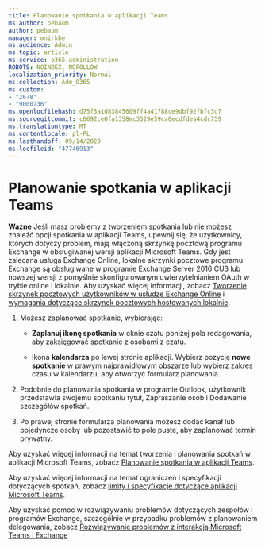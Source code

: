 ```yaml
---
title: Planowanie spotkania w aplikacji Teams
ms.author: pebaum
author: pebaum
manager: mnirkhe
ms.audience: Admin
ms.topic: article
ms.service: o365-administration
ROBOTS: NOINDEX, NOFOLLOW
localization_priority: Normal
ms.collection: Adm_O365
ms.custom:
- "2678"
- "9000736"
ms.openlocfilehash: d75f3a1d83845609ff4a41788ce9dbf92fbfc3d7
ms.sourcegitcommit: c6692ce0fa1358ec3529e59ca0ecdfdea4cdc759
ms.translationtype: MT
ms.contentlocale: pl-PL
ms.lasthandoff: 09/14/2020
ms.locfileid: "47746913"
---
```

# <a name="schedule-a-meeting-in-teams"></a>Planowanie spotkania w aplikacji Teams

**Ważne** Jeśli masz problemy z tworzeniem spotkania lub nie możesz znaleźć opcji spotkania w aplikacji Teams, upewnij się, że użytkownicy, których dotyczy problem, mają włączoną skrzynkę pocztową programu Exchange w obsługiwanej wersji aplikacji Microsoft Teams. Gdy jest zalecana usługa Exchange Online, lokalne skrzynki pocztowe programu Exchange są obsługiwane w programie Exchange Server 2016 CU3 lub nowszej wersji z pomyślnie skonfigurowanym uwierzytelnianiem OAuth w trybie online i lokalnie. Aby uzyskać więcej informacji, zobacz [Tworzenie skrzynek pocztowych użytkowników w usłudze Exchange Online](https://docs.microsoft.com/exchange/recipients-in-exchange-online/create-user-mailboxes) i [wymagania dotyczące skrzynek pocztowych hostowanych lokalnie](https://docs.microsoft.com/microsoftteams/exchange-teams-interact#requirements-for-mailboxes-hosted-on-premises). 

1. Możesz zaplanować spotkanie, wybierając:

    - **Zaplanuj ikonę spotkania** w oknie czatu poniżej pola redagowania, aby zaksięgować spotkanie z osobami z czatu.

    - Ikona **kalendarza** po lewej stronie aplikacji. Wybierz pozycję **nowe spotkanie** w prawym najprawidłowym obszarze lub wybierz zakres czasu w kalendarzu, aby otworzyć formularz planowania.

2. Podobnie do planowania spotkania w programie Outlook, użytkownik przedstawia swojemu spotkaniu tytuł, Zapraszanie osób i Dodawanie szczegółów spotkań.

3. Po prawej stronie formularza planowania możesz dodać kanał lub pojedyncze osoby lub pozostawić to pole puste, aby zaplanować termin prywatny.

Aby uzyskać więcej informacji na temat tworzenia i planowania spotkań w aplikacji Microsoft Teams, zobacz [Planowanie spotkania w aplikacji Teams](https://support.office.com/article/Schedule-a-meeting-in-Teams-943507a9-8583-4c58-b5d2-8ec8265e04e5).

Aby uzyskać więcej informacji na temat ograniczeń i specyfikacji dotyczących spotkań, zobacz [limity i specyfikacje dotyczące aplikacji Microsoft Teams](https://docs.microsoft.com/microsoftteams/limits-specifications-teams#meetings-and-calls).

Aby uzyskać pomoc w rozwiązywaniu problemów dotyczących zespołów i programów Exchange, szczególnie w przypadku problemów z planowaniem delegowania, zobacz [Rozwiązywanie problemów z interakcją Microsoft Teams i Exchange](https://docs.microsoft.com/microsoftteams/troubleshoot/known-issues/teams-exchange-interaction-issue)